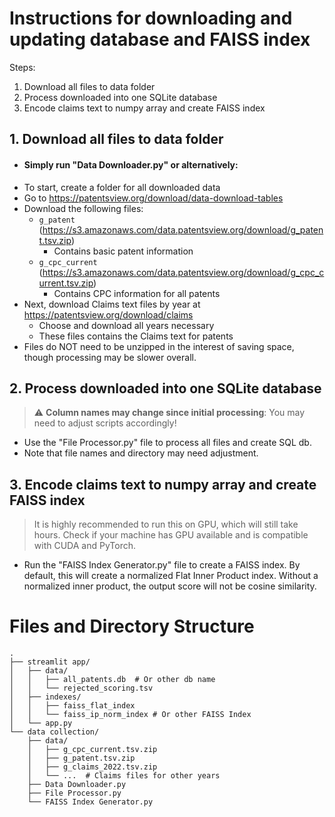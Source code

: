 # Instructions for downloading and updating database and FAISS index
Steps:
1. Download all files to data folder
2. Process downloaded into one SQLite database
3. Encode claims text to numpy array and create FAISS index

## 1. Download all files to data folder
- #### Simply run "Data Downloader.py" or alternatively:
- To start, create a folder for all downloaded data
- Go to https://patentsview.org/download/data-download-tables
- Download the following files:
    - `g_patent` (https://s3.amazonaws.com/data.patentsview.org/download/g_patent.tsv.zip)
        - Contains basic patent information
    - `g_cpc_current` (https://s3.amazonaws.com/data.patentsview.org/download/g_cpc_current.tsv.zip)
        - Contains CPC information for all patents
- Next, download Claims text files by year at https://patentsview.org/download/claims
    - Choose and download all years necessary 
    - These files contains the Claims text for patents 
- Files do NOT need to be unzipped in the interest of saving space, though processing may be slower overall. 
## 2. Process downloaded into one SQLite database
> :warning: **Column names may change since initial processing**: You may need to adjust scripts accordingly!
- Use the "File Processor.py" file  to process all files and create SQL db.
- Note that file names and directory may need adjustment.

## 3. Encode claims text to numpy array and create FAISS index
> It is highly recommended to run this on GPU, which will still take hours. Check if your machine has GPU available and is compatible with CUDA and PyTorch.
- Run the "FAISS Index Generator.py" file to create a FAISS index. By default, this will create a normalized Flat Inner Product index. Without a normalized inner product, the output score will not be cosine similarity.

# Files and Directory Structure
```
.
├── streamlit app/
│   ├── data/
│   │   ├── all_patents.db  # Or other db name
│   │   └── rejected_scoring.tsv 
│   ├── indexes/
│   │   ├── faiss_flat_index
│   │   └── faiss_ip_norm_index # Or other FAISS Index
│   └── app.py
└── data collection/
    ├── data/
    │   ├── g_cpc_current.tsv.zip
    │   ├── g_patent.tsv.zip
    │   ├── g_claims_2022.tsv.zip
    │   └── ...  # Claims files for other years
    ├── Data Downloader.py
    ├── File Processor.py
    └── FAISS Index Generator.py
```    